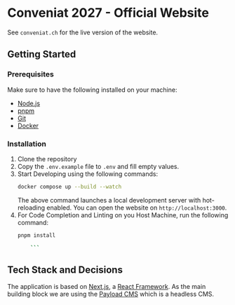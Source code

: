 # Conveniat 2027 - Official Website

See `conveniat.ch` for the live version of the website.

## Getting Started

### Prerequisites

Make sure to have the following installed on your machine:

- [Node.js](https://nodejs.org/en/)
- [pnpm](https://pnpm.io/)
- [Git](https://git-scm.com/)
- [Docker](https://www.docker.com/)

### Installation

1.  Clone the repository
2.  Copy the `.env.example` file to `.env` and fill empty values.
3.  Start Developing using the following commands:
    ```bash
    docker compose up --build --watch
    ```
    The above command launches a local development server with hot-reloading enabled.
    You can open the website on `http://localhost:3000`.
4.  For Code Completion and Linting on you Host Machine, run the following command:
    ```bash
    pnpm install

        ```

## Tech Stack and Decisions

The application is based on [Next.js](https://nextjs.org/docs/canary/app/api-reference/functions/generate-metadata), a
[React Framework](https://19.react.dev/). As the main building block we are using
the [Payload CMS](https://payloadcms.com/docs/beta/getting-started/what-is-payload) which is a headless CMS.
